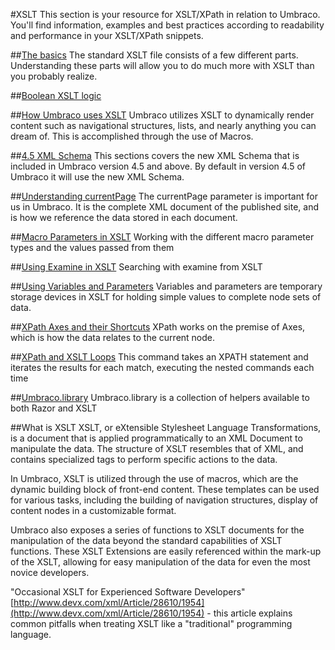 #XSLT
This section is your resource for XSLT/XPath in relation to Umbraco. You'll find information, examples and best practices according to readability and performance in your XSLT/XPath snippets.

##[The basics](The-Basics.md)
The standard XSLT file consists of a few different parts. Understanding these parts will allow you to do much more with XSLT than you probably realize.

##[Boolean XSLT logic](Some-XSLT-Logic.md)

##[How Umbraco uses XSLT](How-Umbraco-Uses-XSLT.md)
Umbraco utilizes XSLT to dynamically render content such as navigational structures, lists, and nearly anything you can dream of. This is accomplished through the use of Macros.

##[4.5 XML Schema](45-XML-Schema.md)
This sections covers the new XML Schema that is included in Umbraco version 4.5 and above. By default in version 4.5 of Umbraco it will use the new XML Schema.

##[Understanding currentPage](Understanding-currentPage.md)
The currentPage parameter is important for us in Umbraco. It is the complete XML document of the published site, and is how we reference the data stored in each document.

##[Macro Parameters in XSLT](macro-parameters.md)
Working with the different macro parameter types and the values passed from them

##[Using Examine in XSLT](Using-Examine-in-XSLT.md)
Searching with examine from XSLT

##[Using Variables and Parameters](Using-Variables-and-Parameters.md)
Variables and parameters are temporary storage devices in XSLT for holding simple values to complete node sets of data.

##[XPath Axes and their Shortcuts](XPath-Axes-and-their-Shortcuts.md)
XPath works on the premise of Axes, which is how the data relates to the current node.

##[XPath and XSLT Loops](XPath-and-XSLT-Loops.md)
This command takes an XPATH statement and iterates the results for each match, executing the nested commands each time

##[Umbraco.library](../../../Api/UmbracoLibrary/index.md)
Umbraco.library is a collection of helpers available to both Razor and XSLT

##What is XSLT
XSLT, or eXtensible Stylesheet Language Transformations, is a document that is applied programmatically to an XML Document to manipulate the data.  The structure of XSLT resembles that of XML, and contains specialized tags to perform specific actions to the data.

In Umbraco, XSLT is utilized through the use of macros, which are the dynamic building block of front-end content. These templates can be used for various tasks, including the building of navigation structures, display of content nodes in a customizable format.

Umbraco also exposes a series of functions to XSLT documents for the manipulation of the data beyond the standard capabilities of XSLT functions. These XSLT Extensions are easily referenced within the mark-up of the XSLT, allowing for easy manipulation of the data for even the most novice developers.

"Occasional XSLT for Experienced Software Developers" [http://www.devx.com/xml/Article/28610/1954](http://www.devx.com/xml/Article/28610/1954) - this article explains common pitfalls when treating XSLT like a "traditional" programming language.